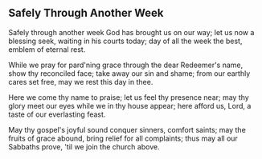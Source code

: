 ## Safely Through Another Week

Safely through another week
God has brought us on our way;
let us now a blessing seek,
waiting in his courts today;
day of all the week the best,
emblem of eternal rest.

While we pray for pard'ning grace
through the dear Redeemer's name,
show thy reconciled face;
take away our sin and shame;
from our earthly cares set free,
may we rest this day in thee.

Here we come thy name to praise;
let us feel thy presence near;
may thy glory meet our eyes
while we in thy house appear;
here afford us, Lord, a taste
of our everlasting feast.

May thy gospel's joyful sound
conquer sinners, comfort saints;
may the fruits of grace abound,
bring relief for all complaints;
thus may all our Sabbaths prove,
'til we join the church above.